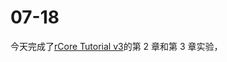 # 07-18

今天完成了[rCore Tutorial v3](https://rcore-os.github.io/rCore-Tutorial-Book-v3/)的第 2 章和第 3 章实验，
